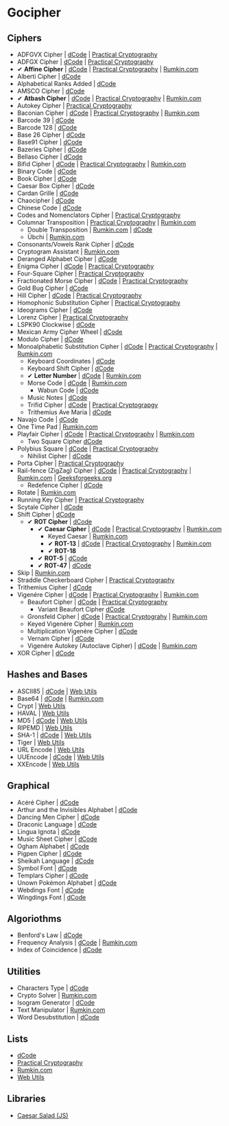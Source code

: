 # Gocipher

## Ciphers

- ADFGVX Cipher
    | [dCode](http://www.dcode.fr/adfgvx-cipher)
    | [Practical Cryptography](http://www.practicalcryptography.com/ciphers/classical-era/adfgvx/)
- ADFGX Cipher
    | [dCode](http://www.dcode.fr/adfgx-cipher)
    | [Practical Cryptography](http://www.practicalcryptography.com/ciphers/classical-era/adfgx/)
- ✔ **Affine Cipher**
    | [dCode](http://www.dcode.fr/affine-cipher)
    | [Practical Cryptography](http://www.practicalcryptography.com/ciphers/classical-era/affine/)
    | [Rumkin.com](http://rumkin.com/tools/cipher/affine.php)
- Alberti Cipher
    | [dCode](http://www.dcode.fr/alberti-cipher)
- Alphabetical Ranks Added
    | [dCode](http://www.dcode.fr/alphabetical-ranks-added)
- AMSCO Cipher
    | [dCode](http://www.dcode.fr/amsco-cipher)
- ✔ **Atbash Cipher**
    | [dCode](http://www.dcode.fr/atbash-mirror-cipher)
    | [Practical Cryptography](http://www.practicalcryptography.com/ciphers/classical-era/atbash-cipher/)
    | [Rumkin.com](http://rumkin.com/tools/cipher/atbash.php)
- Autokey Cipher
    | [Practical Cryptography](http://www.practicalcryptography.com/ciphers/classical-era/autokey/)
- Baconian Cipher
    | [dCode](http://www.dcode.fr/bacon-cipher)
    | [Practical Cryptography](http://www.practicalcryptography.com/ciphers/classical-era/baconian/)
    | [Rumkin.com](http://rumkin.com/tools/cipher/baconian.php)
- Barcode 39
    | [dCode](http://www.dcode.fr/barcode-39)
- Barcode 128
    | [dCode](http://www.dcode.fr/barcode-128)
- Base 26 Cipher
    | [dCode](http://www.dcode.fr/base-26-cipher)
- Base91 Cipher
    | [dCode](http://www.dcode.fr/base-91-encoding)
- Bazeries Cipher
    | [dCode](http://www.dcode.fr/bazeries-cipher)
- Bellaso Cipher
    | [dCode](http://www.dcode.fr/bellaso-cipher)
- Bifid Cipher
    | [dCode](http://www.dcode.fr/bifid-cipher)
    | [Practical Cryptography](http://www.practicalcryptography.com/ciphers/classical-era/bifid/)
    | [Rumkin.com](http://rumkin.com/tools/cipher/bifid.php)
- Binary Code
    | [dCode](http://www.dcode.fr/binary-code)
- Book Cipher
    | [dCode](http://www.dcode.fr/book-cipher)
- Caesar Box Cipher
    | [dCode](http://www.dcode.fr/caesar-box-cipher)
- Cardan Grille
    | [dCode](http://www.dcode.fr/cardan-grille)
- Chaocipher
    | [dCode](http://www.dcode.fr/chao-cipher)
- Chinese Code
    | [dCode](http://www.dcode.fr/chinese-code)
- Codes and Nomenclators Cipher
    | [Practical Cryptography](http://www.practicalcryptography.com/ciphers/classical-era/codes-and-nomenclators/)
- Columnar Transposition
    | [Practical Cryptography](http://www.practicalcryptography.com/ciphers/classical-era/columnar-transposition/)
    | [Rumkin.com](http://rumkin.com/tools/cipher/coltrans.php)
    - Double Transposition
        | [Rumkin.com](http://rumkin.com/tools/cipher/coltrans-double.php)
        | [dCode](http://www.dcode.fr/double-transposition-cipher)
    - Übchi
        | [Rumkin.com](http://rumkin.com/tools/cipher/ubchi.php)
- Consonants/Vowels Rank Cipher
    | [dCode](http://www.dcode.fr/consonants-vowels-rank-cipher)
- Cryptogram Assistant
    | [Rumkin.com](http://rumkin.com/tools/cipher/cryptogram.php)
- Deranged Alphabet Cipher
    | [dCode](http://www.dcode.fr/deranged-alphabet-generator)
- Enigma Cipher
    | [dCode](http://www.dcode.fr/enigma-machine-cipher)
    | [Practical Cryptography](http://www.practicalcryptography.com/ciphers/mechanical-era/enigma/)
- Four-Square Cipher
    | [Practical Cryptography](http://www.practicalcryptography.com/ciphers/classical-era/four-square/)
- Fractionated Morse Cipher
    | [dCode](http://www.dcode.fr/fractionated-morse)
    | [Practical Cryptography](http://www.practicalcryptography.com/ciphers/classical-era/fractionated-morse/)
- Gold Bug Cipher
    | [dCode](http://www.dcode.fr/gold-bug-poe)
- Hill Cipher
    | [dCode](http://www.dcode.fr/hill-cipher)
    | [Practical Cryptography](http://www.practicalcryptography.com/ciphers/classical-era/hill/)
- Homophonic Substitution Cipher
    | [Practical Cryptography](http://www.practicalcryptography.com/ciphers/classical-era/homophonic-substitution/)
- Ideograms Cipher
    | [dCode](http://www.dcode.fr/ideograms)
- Lorenz Cipher
    | [Practical Cryptography](http://www.practicalcryptography.com/ciphers/mechanical-era/lorenz/)
- LSPK90 Clockwise
    | [dCode](http://www.dcode.fr/lspk90-cw-leet-speak-90-degrees-clockwise)
- Mexican Army Cipher Wheel
    | [dCode](http://www.dcode.fr/mexican-army-cipher-wheel)
- Modulo Cipher
    | [dCode](http://www.dcode.fr/modulo-cipher)
- Monoalphabetic Substitution Cipher
    | [dCode](http://www.dcode.fr/monoalphabetic-substitution)
    | [Practical Cryptography](http://www.practicalcryptography.com/ciphers/classical-era/simple-substitution/)
    | [Rumkin.com](http://rumkin.com/tools/cipher/substitution.php)
    - Keyboard Coordinates
        | [dCode](http://www.dcode.fr/keyboard-coordinates)
    - Keyboard Shift Cipher
        | [dCode](http://www.dcode.fr/keyboard-shift-cipher)
    - ✔ **Letter Number**
        | [dCode](http://www.dcode.fr/letter-number-cipher)
        | [Rumkin.com](http://rumkin.com/tools/cipher/numbers.php)
    - Morse Code
        | [dCode](http://www.dcode.fr/morse-code)
        | [Rumkin.com](http://rumkin.com/tools/cipher/morse.php)
        - Wabun Code
            | [dCode](http://www.dcode.fr/wabun-code)
    - Music Notes
        | [dCode](http://www.dcode.fr/music-notes)
    - Trifid Cipher
        | [dCode](http://www.dcode.fr/trifide-cipher)
        | [Practical Cryptograpgy](http://www.practicalcryptography.com/ciphers/classical-era/trifid/)
    - Trithemius Ave Maria
        | [dCode](http://www.dcode.fr/trithemius-ave-maria)
- Navajo Code
    | [dCode](http://www.dcode.fr/navajo-code)
- One Time Pad
    | [Rumkin.com](http://rumkin.com/tools/cipher/otp.php)
- Playfair Cipher
    | [dCode](http://www.dcode.fr/playfair-cipher)
    | [Practical Cryptography](http://www.practicalcryptography.com/ciphers/classical-era/playfair/)
    | [Rumkin.com](http://rumkin.com/tools/cipher/playfair.php)
    - Two Square Cipher
        [dCode](http://www.dcode.fr/two-square-cipher)
- Polybius Square
    | [dCode](http://www.dcode.fr/polybius-cipher)
    | [Practical Cryptography](http://www.practicalcryptography.com/ciphers/classical-era/polybius-square/)
    - Nihilist Cipher
        | [dCode](http://www.dcode.fr/nihilist-cipher)
- Porta Cipher
    | [Practical Cryptography](http://www.practicalcryptography.com/ciphers/classical-era/porta/)
- Rail-fence (ZigZag) Cipher
    | [dCode](http://www.dcode.fr/rail-fence-cipher)
    | [Practical Cryptography](http://www.practicalcryptography.com/ciphers/classical-era/rail-fence/)
    | [Rumkin.com](http://rumkin.com/tools/cipher/railfence.php)
    | [Geeksforgeeks.org](http://www.geeksforgeeks.org/rail-fence-cipher-encryption-decryption/)
    - Redefence Cipher
        | [dCode](http://www.dcode.fr/redefence-cipher)
- Rotate
    | [Rumkin.com](http://rumkin.com/tools/cipher/rotate.php)
- Running Key Cipher
    | [Practical Cryptography](http://www.practicalcryptography.com/ciphers/classical-era/running-key/)
- Scytale Cipher
    | [dCode](http://www.dcode.fr/scytale-cipher)
- Shift Cipher
    | [dCode](http://www.dcode.fr/shift-cipher)
    - ✔ **ROT Cipher**
        | [dCode](http://www.dcode.fr/rot-cipher)
        - ✔ **Caesar Cipher**
            | [dCode](http://www.dcode.fr/caesar-cipher)
            | [Practical Cryptography](http://www.practicalcryptography.com/ciphers/classical-era/caesar/)
            | [Rumkin.com](http://rumkin.com/tools/cipher/caesar.php)
            - Keyed Caesar
                | [Rumkin.com](http://rumkin.com/tools/cipher/caesar-keyed.php)
            - ✔ **ROT-13**
                | [dCode](http://www.dcode.fr/rot-13-cipher)
                | [Practical Cryptography](http://www.practicalcryptography.com/ciphers/classical-era/rot13/)
                | [Rumkin.com](http://rumkin.com/tools/cipher/rot13.php)
            - ✔ **ROT-18**
        - ✔ **ROT-5**
            | [dCode](http://www.dcode.fr/rot5-cipher)
        - ✔ **ROT-47**
            | [dCode](http://www.dcode.fr/rot-47-cipher)
- Skip
    | [Rumkin.com](http://rumkin.com/tools/cipher/skip.php)
- Straddle Checkerboard Cipher
    | [Practical Cryptography](http://www.practicalcryptography.com/ciphers/classical-era/straddle-checkerboard/)
- Trithemius Cipher
    | [dCode](http://www.dcode.fr/trithemius-cipher)
- Vigenére Cipher
    | [dCode](http://www.dcode.fr/vigenere-cipher)
    | [Practical Cryptography](http://www.practicalcryptography.com/ciphers/classical-era/vigenere-gronsfeld-and-autokey/)
    | [Rumkin.com](http://rumkin.com/tools/cipher/vigenere.php)
    - Beaufort Cipher
        | [dCode](http://www.dcode.fr/beaufort-cipher)
        | [Practical Cryptography](http://www.practicalcryptography.com/ciphers/classical-era/beaufort/)
        - Variant Beaufort Cipher
            [dCode](http://www.dcode.fr/variant-beaufort-cipher)
    - Gronsfeld Cipher
        | [dCode](http://www.dcode.fr/gronsfeld-cipher)
        | [Practical Cryptograhy](http://www.practicalcryptography.com/ciphers/classical-era/vigenere-gronsfeld-and-autokey/)
        | [Rumkin.com](http://rumkin.com/tools/cipher/gronsfeld.php)
    - Keyed Vigenére Cipher
        | [Rumkin.com](http://rumkin.com/tools/cipher/vigenere-keyed.php)
    - Multiplication Vigenére Cipher
        | [dCode](http://www.dcode.fr/multiplication-vigenere-cipher)
    - Vernam Cipher
        | [dCode](http://www.dcode.fr/vernam-cipher)
    - Vigenére Autokey (Autoclave Cipher)
        | [dCode](http://www.dcode.fr/autoclave-cipher)
        | [Rumkin.com](http://rumkin.com/tools/cipher/vigenere-autokey.php)
- XOR Cipher
    | [dCode](http://www.dcode.fr/xor-cipher)

## Hashes and Bases

- ASCII85
    | [dCode](http://www.dcode.fr/ascii-85-encoding)
    | [Web Utils](http://www.webutils.pl/Ascii85)
- Base64
    | [dCode](http://www.dcode.fr/base-64-coding)
    | [Rumkin.com](http://rumkin.com/tools/cipher/base64.php)
- Crypt
    | [Web Utils](http://www.webutils.pl/Crypt-Hash-Calculator)
- HAVAL
    | [Web Utils](http://www.webutils.pl/Haval-Hash-Calculator)
- MD5
    | [dCode](http://www.dcode.fr/md5-hash)
    | [Web Utils](http://www.webutils.pl/MD5_Calculator)
- RIPEMD
    | [Web Utils](http://www.webutils.pl/RIPEMD_Calculator)
- SHA-1
    | [dCode](http://www.dcode.fr/sha1-hash)
    | [Web Utils](http://www.webutils.pl/SHA1_Calculator)
- Tiger
    | [Web Utils](http://www.webutils.pl/Tiger-Hash-Calculator)
- URL Encode
    | [Web Utils](http://www.webutils.pl/Crypt-Hash-Calculator)
- UUEncode
    | [dCode](http://www.dcode.fr/uu-encoding)
    | [Web Utils](http://www.webutils.pl/UUencode)
- XXEncode
    | [Web Utils](http://www.webutils.pl/XXencode)

## Graphical

- Acéré Cipher
    | [dCode](http://www.dcode.fr/acere-cipher)
- Arthur and the Invisibles Alphabet
    | [dCode](http://www.dcode.fr/arthur-invisibles-cipher)
- Dancing Men Cipher
    | [dCode](http://www.dcode.fr/dancing-men-cipher)
- Draconic Language
    | [dCode](http://www.dcode.fr/draconic-dragon-language)
- Lingua Ignota
    | [dCode](http://www.dcode.fr/lingua-ignota-code)
- Music Sheet Cipher
    | [dCode](http://www.dcode.fr/music-sheet-cipher)
- Ogham Alphabet
    | [dCode](http://www.dcode.fr/ogham-alphabet)
- Pigpen Cipher
    | [dCode](http://www.dcode.fr/pigpen-cipher)
- Sheikah Language
    | [dCode](http://www.dcode.fr/sheikah-language)
- Symbol Font
    | [dCode](http://www.dcode.fr/symbol-font)
- Templars Cipher
    | [dCode](http://www.dcode.fr/templars-cipher)
- Unown Pokémon Alphabet
    | [dCode](http://www.dcode.fr/pokemon-unown-alphabet)
- Webdings Font
    | [dCode](http://www.dcode.fr/webdings-font)
- Wingdings Font
    | [dCode](http://www.dcode.fr/wingdings-font)

## Algoriothms

- Benford's Law
    | [dCode](http://www.dcode.fr/benford-law)
- Frequency Analysis
    | [dCode](http://www.dcode.fr/frequency-analysis)
    | [Rumkin.com](http://rumkin.com/tools/cipher/frequency.php)
- Index of Coincidence
    | [dCode](http://www.dcode.fr/index-coincidence)

## Utilities

- Characters Type
    | [dCode](http://www.dcode.fr/characters-type)
- Crypto Solver
    | [Rumkin.com](http://rumkin.com/tools/cipher/cryptogram-solver.php)
- Isogram Generator
    | [dCode](http://www.dcode.fr/isogram)
- Text Manipulator
    | [Rumkin.com](http://rumkin.com/tools/cipher/manipulate.php)
- Word Desubstitution
    | [dCode](http://www.dcode.fr/word-desubstitution)

## Lists

- [dCode](http://www.dcode.fr/tools-list#cryptography)
- [Practical Cryptography](http://www.practicalcryptography.com/ciphers/)
- [Rumkin.com](http://rumkin.com/tools/cipher/)
- [Web Utils](http://www.webutils.pl/)

## Libraries

- [Caesar Salad (JS)](https://github.com/schnittstabil/caesar-salad)
